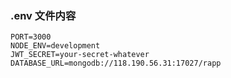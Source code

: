 ### .env 文件内容

```shell
PORT=3000
NODE_ENV=development
JWT_SECRET=your-secret-whatever
DATABASE_URL=mongodb://118.190.56.31:17027/rapp
```

